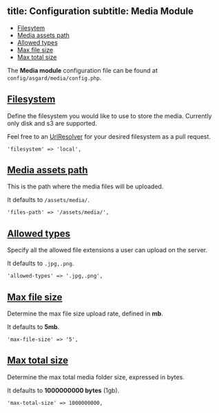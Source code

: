 title: Configuration
subtitle: Media Module
-------

- [Filesytem](#filesystem)
- [Media assets path](#media-assets-path)
- [Allowed types](#allowed-types)
- [Max file size](#max-file-size)
- [Max total size](#max-total-size)

The **Media module** configuration file can be found at `config/asgard/media/config.php`.

## <a class="anchor" name="filesystem" href="#filesystem">Filesystem</a>

Define the filesystem you would like to use to store the media. Currently only disk and s3 are supported. 

Feel free to an [UrlResolver](https://github.com/AsgardCms/Media/blob/master/UrlResolvers/BaseUrlResolver.php) for your desired filesystem as a pull request.

``` .language-php
'filesystem' => 'local',
```

## <a class="anchor" name="media-assets-path" href="#media-assets-path">Media assets path</a>


This is the path where the media files will be uploaded.

It defaults to `/assets/media/`.

``` .language-php
'files-path' => '/assets/media/',
```

## <a class="anchor" name="allowed-types" href="#allowed-types">Allowed types</a>

Specify all the allowed file extensions a user can upload on the server.

It defaults to `.jpg,.png`.

``` .language-php
'allowed-types' => '.jpg,.png',
```

## <a class="anchor" name="max-file-size" href="#max-file-size">Max file size</a>

Determine the max file size upload rate, defined in **mb**.

It defaults to **5mb**.

``` .language-php
'max-file-size' => '5',
```

## <a class="anchor" name="max-total-size" href="#max-total-size">Max total size</a>

Determine the max total media folder size, expressed in bytes.

It defaults to **1000000000 bytes** (1gb).

``` .language-php
'max-total-size' => 1000000000,
```
